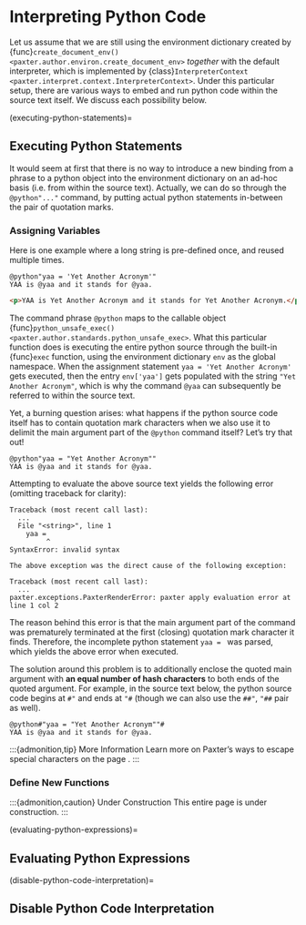 # Interpreting Python Code

Let us assume that we are still using the environment dictionary created by
{func}`create_document_env() <paxter.author.environ.create_document_env>`
_together_ with the default interpreter, which is implemented by
{class}`InterpreterContext <paxter.interpret.context.InterpreterContext>`.
Under this particular setup,
there are various ways to embed and run python code within the source text itself.
We discuss each possibility below.

(executing-python-statements)=
## Executing Python Statements

It would seem at first that there is no way to introduce a new binding
from a phrase to a python object into the environment dictionary
on an ad-hoc basis (i.e. from within the source text).
Actually, we can do so through the `@python"..."` command,
by putting actual python statements in-between the pair of quotation marks.

### Assigning Variables

Here is one example where a long string is pre-defined once,
and reused multiple times.

```paxter
@python"yaa = 'Yet Another Acronym'"
YAA is @yaa and it stands for @yaa.
```

```html
<p>YAA is Yet Another Acronym and it stands for Yet Another Acronym.</p>
```

The command phrase `@python` maps to the callable object
{func}`python_unsafe_exec() <paxter.author.standards.python_unsafe_exec>`.
What this particular function does is executing the entire python source
through the built-in {func}`exec` function,
using the environment dictionary `env` as the global namespace.
When the assignment statement `yaa = 'Yet Another Acronym'` gets executed,
then the entry `env['yaa']` gets populated with the string `"Yet Another Acronym"`,
which is why the command `@yaa` can subsequently be referred to
within the source text.

Yet, a burning question arises:
what happens if the python source code itself has to contain quotation mark characters
when we also use it to delimit the main argument part of the `@python` command itself?
Let’s try that out!

```paxter
@python"yaa = "Yet Another Acronym""
YAA is @yaa and it stands for @yaa.
```

Attempting to evaluate the above source text yields the following error (omitting traceback for clarity):

```pytb
Traceback (most recent call last):
  ...
  File "<string>", line 1
    yaa = 
         ^
SyntaxError: invalid syntax

The above exception was the direct cause of the following exception:

Traceback (most recent call last):
  ...
paxter.exceptions.PaxterRenderError: paxter apply evaluation error at line 1 col 2
```

The reason behind this error is that the main argument part of the command
was prematurely terminated at the first (closing) quotation mark character it finds.
Therefore, the incomplete python statement `yaa = ` was parsed,
which yields the above error when executed.

The solution around this problem is to additionally enclose the quoted main argument
with **an equal number of hash characters** to both ends of the quoted argument.
For example, in the source text below,
the python source code begins at `#"` and ends at `"#`
(though we can also use the `##"`, `"##` pair as well).

```paxter
@python#"yaa = "Yet Another Acronym""#
YAA is @yaa and it stands for @yaa.
```

:::{admonition,tip} More Information
Learn more on Paxter’s ways to escape special characters on the page [](escaping-mechanisms.md).
:::


### Define New Functions

:::{admonition,caution} Under Construction
This entire page is under construction.
:::

(evaluating-python-expressions)=
## Evaluating Python Expressions

(disable-python-code-interpretation)=
## Disable Python Code Interpretation
